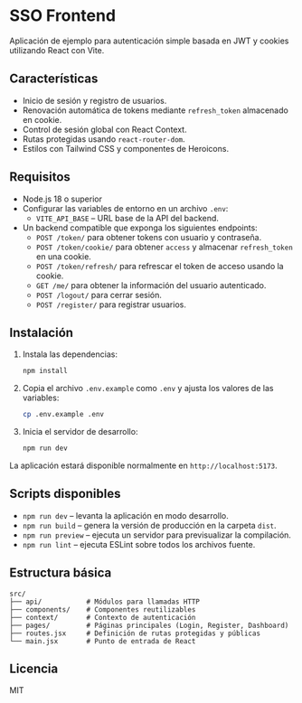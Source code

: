# SSO Frontend

Aplicación de ejemplo para autenticación simple basada en JWT y cookies utilizando React con Vite.

## Características

- Inicio de sesión y registro de usuarios.
- Renovación automática de tokens mediante `refresh_token` almacenado en cookie.
- Control de sesión global con React Context.
- Rutas protegidas usando `react-router-dom`.
- Estilos con Tailwind CSS y componentes de Heroicons.

## Requisitos

- Node.js 18 o superior
- Configurar las variables de entorno en un archivo `.env`:
  - `VITE_API_BASE` – URL base de la API del backend.
- Un backend compatible que exponga los siguientes endpoints:
  - `POST /token/` para obtener tokens con usuario y contraseña.
  - `POST /token/cookie/` para obtener `access` y almacenar `refresh_token` en una cookie.
  - `POST /token/refresh/` para refrescar el token de acceso usando la cookie.
  - `GET /me/` para obtener la información del usuario autenticado.
  - `POST /logout/` para cerrar sesión.
  - `POST /register/` para registrar usuarios.

## Instalación

1. Instala las dependencias:

   ```bash
   npm install
   ```

2. Copia el archivo `.env.example` como `.env` y ajusta los valores de las variables:

   ```bash
   cp .env.example .env
   ```

3. Inicia el servidor de desarrollo:

   ```bash
   npm run dev
   ```

La aplicación estará disponible normalmente en `http://localhost:5173`.

## Scripts disponibles

- `npm run dev` &ndash; levanta la aplicación en modo desarrollo.
- `npm run build` &ndash; genera la versión de producción en la carpeta `dist`.
- `npm run preview` &ndash; ejecuta un servidor para previsualizar la compilación.
- `npm run lint` &ndash; ejecuta ESLint sobre todos los archivos fuente.

## Estructura básica

```
src/
├── api/           # Módulos para llamadas HTTP
├── components/    # Componentes reutilizables
├── context/       # Contexto de autenticación
├── pages/         # Páginas principales (Login, Register, Dashboard)
├── routes.jsx     # Definición de rutas protegidas y públicas
└── main.jsx       # Punto de entrada de React
```

## Licencia

MIT
